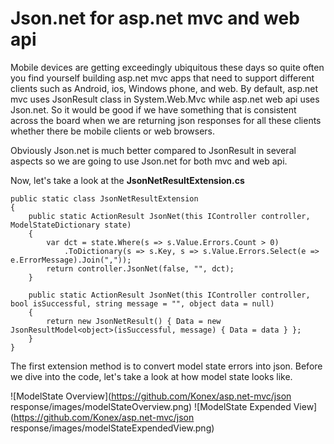 Json.net for asp.net mvc and web api
===========
Mobile devices are getting exceedingly ubiquitous these days so quite often you find yourself building asp.net mvc apps that need to support different clients such as Android, ios, Windows phone, and web. By default, asp.net mvc uses JsonResult class in System.Web.Mvc while asp.net web api uses Json.net. So it would be good if we have something that is consistent across the board when we are returning json responses for all these clients whether there be mobile clients or web browsers. 

Obviously Json.net is much better compared to JsonResult in several aspects so we are going to use Json.net for both mvc and web api. 

Now, let's take a look at the **JsonNetResultExtension.cs**

	public static class JsonNetResultExtension
    {
        public static ActionResult JsonNet(this IController controller, ModelStateDictionary state)
        {
            var dct = state.Where(s => s.Value.Errors.Count > 0)
                .ToDictionary(s => s.Key, s => s.Value.Errors.Select(e => e.ErrorMessage).Join(","));
            return controller.JsonNet(false, "", dct);
        }

        public static ActionResult JsonNet(this IController controller, bool isSuccessful, string message = "", object data = null)
        {
            return new JsonNetResult() { Data = new JsonResultModel<object>(isSuccessful, message) { Data = data } };
        }
    }

The first extension method is to convert model state errors into json. Before we dive into the code, let's take a look at how model state looks like.

![ModelState Overview](https://github.com/Konex/asp.net-mvc/json response/images/modelStateOverview.png)
![ModelState Expended View](https://github.com/Konex/asp.net-mvc/json response/images/modelStateExpendedView.png)











